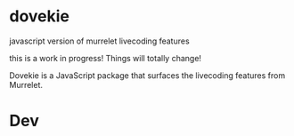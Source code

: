 # dovekie

javascript version of murrelet livecoding features

this is a work in progress! Things will totally change!

Dovekie is a JavaScript package that surfaces the livecoding features from Murrelet.



# Dev